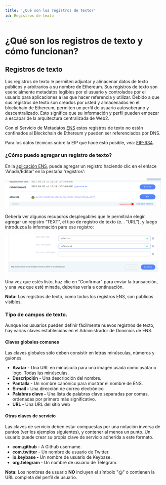 ```yaml
---
title: '¿Qué son los registros de texto?'
id: Registros de texto
---
```


# ¿Qué son los registros de texto y cómo funcionan?

## Registros de texto

Los registros de texto le permiten adjuntar y almacenar datos de texto públicos y arbitrarios a su nombre de Ethereum. Sus registros de texto son esencialmente metadatos legibles por el usuario y controlados por el usuario para aplicaciones a las que hacer referencia y utilizar. Debido a que sus registros de texto son creados por usted y almacenados en el blockchain de Ethereum, permiten un perfil de usuario autosoberano y descentralizado. Esto significa que su información y perfil pueden empezar a escapar de la arquitectura centralizada de Web2.

Con el Servicio de Metadatos [ENS](https://metadata.ens.domains/docs) estos registros de texto no están confinados al Blockchain de Ethereum y pueden ser referenciados por DNS.

Para los datos técnicos sobre la EIP que hace esto posible, vea: [EIP-634](https://eips.ethereum.org/EIPS/eip-634).

### ¿Cómo puedo agregar un registro de texto?

En la [aplicación ENS](https://app.ens.domains), puede agregar un registro haciendo clic en el enlace 'Añadir/Editar' en la pestaña 'registros':

![Añadir/Editar registros](./img/text-records-1.png "Añadir/Editar tus registros de texto.")

Debería ver algunos recuadros desplegables que le permitirán elegir agregar un registro “TEXT”, el tipo de registro de texto (e. . “URL”), y luego introduzca la información para ese registro:

![Añade tu texto.](./img/text-records-2.png "Añade tu texto a los campos.")

Una vez que estés listo, haz clic en "Confirmar" para enviar la transacción, y una vez que esté minada, deberías verla a continuación.

**Nota:** Los registros de texto, como todos los registros ENS, son públicos visibles.


### Tipo de campos de texto.

Aunque los usuarios pueden definir fácilmente nuevos registros de texto, hay varias claves establecidas en el Administrador de Dominios de ENS.

#### Claves globales comunes

Las claves globales sólo deben consistir en letras minúsculas, números y guiones.

* **Avatar** - Una URL en minúscula para una imagen usada como avatar o logo. Todas las minúsculas.
* **Descripción** - Una descripción del nombre.
* **Pantalla -** Un nombre canónico para mostrar el nombre de ENS.
* **E-mail -** Una dirección de correo electrónico
* **Palabras clave -** Una lista de palabras clave separadas por comas, ordenadas por primero más significativo.
* **URL -** Una URL del sitio web

#### Otras claves de servicio

Las claves de servicio deben estar compuestas por una notación inversa de puntos (ver los ejemplos siguientes), y contener al menos un punto. Un usuario puede crear su propia clave de servicio adherida a este formato.

* **com.github** - A Github username.
* **com.twitter** - Un nombre de usuario de Twitter.
* **io.keybase -** Un nombre de usuario de Keybase.
* **org.telegram -** Un nombre de usuario de Telegram.


**Nota:** Los nombres de usuario **NO** incluyen el símbolo "@" o contienen la URL completa del perfil de usuario.

